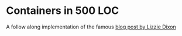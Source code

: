# Containers in 500 LOC

A follow along implementation of the famous [blog post by Lizzie Dixon](https://blog.lizzie.io/linux-containers-in-500-loc.html)
